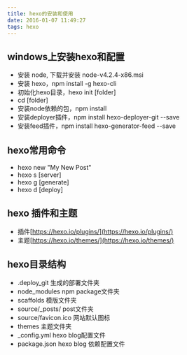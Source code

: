 ```yaml
---
title: hexo的安装和使用
date: 2016-01-07 11:49:27
tags: hexo
---
```


## windows上安装hexo和配置
- 安装 node, 下载并安装 node-v4.2.4-x86.msi
- 安装 hexo，npm install -g hexo-cli
- 初始化hexo目录，hexo init [folder]
- cd [folder]
- 安装node依赖的包，npm install
- 安装deployer插件，npm install hexo-deployer-git --save
- 安装feed插件，npm install hexo-generator-feed --save

## hexo常用命令
- hexo new "My New Post"
- hexo s   [server]
- hexo g   [generate]
- hexo d   [deploy]

## hexo 插件和主题
- 插件[https://hexo.io/plugins/](https://hexo.io/plugins/)
- 主题[https://hexo.io/themes/](https://hexo.io/themes/)

## hexo目录结构
- .deploy_git 生成的部署文件夹
- node_modules npm package文件夹
- scaffolds 模版文件夹
- source/_posts/ post文件夹
- source/favicon.ico 网站默认图标
- themes 主题文件夹
- _config.yml hexo blog配置文件
- package.json hexo blog 依赖配置文件



